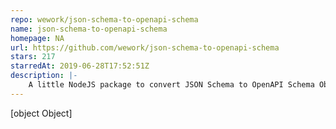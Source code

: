 ```yaml
---
repo: wework/json-schema-to-openapi-schema
name: json-schema-to-openapi-schema
homepage: NA
url: https://github.com/wework/json-schema-to-openapi-schema
stars: 217
starredAt: 2019-06-28T17:52:51Z
description: |-
    A little NodeJS package to convert JSON Schema to OpenAPI Schema Objects
---
```


[object Object]
